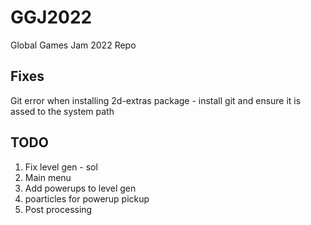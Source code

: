 # GGJ2022
Global Games Jam 2022 Repo


## Fixes
Git error when installing 2d-extras package - install git and ensure it is assed to the system path

## TODO

1. Fix level gen - sol
2. Main menu
3. Add powerups to level gen
4. poarticles for powerup pickup
5. Post processing 